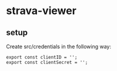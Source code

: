 # strava-viewer

## setup

Create src/credentials in the following way:
```
export const clientID = '';
export const clientSecret = '';
```
